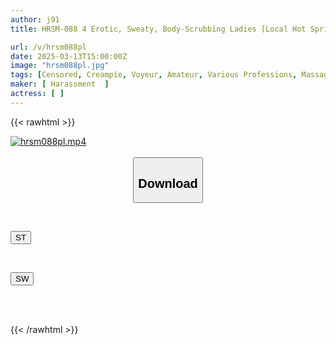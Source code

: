 ```yaml
---
author: j91
title: HRSM-088 4 Erotic, Sweaty, Body-Scrubbing Ladies [Local Hot Springs, Closed Rooms, Fixed-Point Observation, Erotic Services, Raw Sex, Sweaty, Serious Sex]

url: /v/hrsm088pl
date: 2025-03-13T15:00:00Z
image: "hrsm088pl.jpg"
tags: [Censored, Creampie, Voyeur, Amateur, Various Professions, Massage	]
maker: [ Harassment  ]
actress: [ ]
---
```



{{< rawhtml >}}

<div class="video" data-videoid="OgDgVWLWM8FZAkj">
    <a href="javascript:;">
        <img src="/v/hrsm088pl/hrsm088pl.jpg" width="WIDTH" height="HEIGHT" alt="hrsm088pl.mp4" loading="lazy">
    </a>
</div>

<script type="text/javascript" src="https://j91.asia/asset/on-demand-st.js"></script>

<br>
  <link rel="stylesheet" href="https://j91.asia/asset/bs5.css">
  
  <center>
  <button class="btn btn-primary" type="button" data-bs-toggle="collapse" data-bs-target=".multi-collapse" aria-expanded="false" aria-controls="multiCollapseExample1 multiCollapseExample2"><h2>Download</h2></button></center>
</p>
<div class="row">
  <div class="col">
    <div class="collapse multi-collapse" id="multiCollapseExample1">
      <div class="card card-body">
	      	      <br>
<div class="buttons">  
<p><a href="/v/hrsm088pl/st.html" target="_blank"><button class="btn-hover color-3"><i class="fa fa-download"></i> ST</button></a></p></div>
    </div>
  </div>
</div>
  <div class="col">
    <div class="collapse multi-collapse" id="multiCollapseExample2">
      <div class="card card-body">
	      <br>
<div class="buttons">
<p><a href="/v/hrsm088pl/sw.html" target="_blank"><button class="btn-hover color-2"><i class="fa fa-download"></i> SW</button></a></p></div>
<br><br>
      </div>
    </div>
  </div>
</div>

{{< /rawhtml >}}